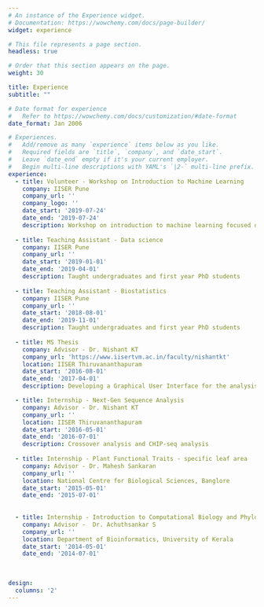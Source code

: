 ```yaml
---
# An instance of the Experience widget.
# Documentation: https://wowchemy.com/docs/page-builder/
widget: experience

# This file represents a page section.
headless: true

# Order that this section appears on the page.
weight: 30

title: Experience
subtitle: ""

# Date format for experience
#   Refer to https://wowchemy.com/docs/customization/#date-format
date_format: Jan 2006

# Experiences.
#   Add/remove as many `experience` items below as you like.
#   Required fields are `title`, `company`, and `date_start`.
#   Leave `date_end` empty if it's your current employer.
#   Begin multi-line descriptions with YAML's `|2-` multi-line prefix.
experience:
  - title: Volunteer - Workshop on Introduction to Machine Learning
    company: IISER Pune
    company_url: ''
    company_logo: ''
    date_start: '2019-07-24'
    date_end: '2019-07-24'
    description: Workshop on introduction to machine learning focused on applications in biology for undergraduate teachers conducted by the Centre of Excellence in Science and Mathematics Education (CoESME), IISER Pune 
        
  - title: Teaching Assistant - Data science 
    company: IISER Pune
    company_url: ''
    date_start: '2019-01-01'
    date_end: '2019-04-01'
    description: Taught undergraduates and first year PhD students
    
  - title: Teaching Assistant - Biostatistics 
    company: IISER Pune
    company_url: ''
    date_start: '2018-08-01'
    date_end: '2019-11-01'
    description: Taught undergraduates and first year PhD students
    
  - title: MS Thesis 
    company: Advisor - Dr. Nishant KT
    company_url: 'https://www.iisertvm.ac.in/faculty/nishantkt'
    location: IISER Thiruvananthapuram
    date_start: '2016-08-01'
    date_end: '2017-04-01'
    description: Developing a Graphical User Interface for the analysis of meiotic recombination patterns from whole-genome sequence data.

  - title: Internship - Next-Gen Sequence Analysis 
    company: Advisor - Dr. Nishant KT
    company_url: ''
    location: IISER Thiruvananthapuram
    date_start: '2016-05-01'
    date_end: '2016-07-01'
    description: Crossover analysis and CHIP-seq analysis 
    
  - title: Internship - Plant Functional Traits - specific leaf area 
    company: Advisor - Dr. Mahesh Sankaran
    company_url: ''
    location: National Centre for Biological Sciences, Banglore
    date_start: '2015-05-01'
    date_end: '2015-07-01'
    
 
  - title: Internship - Introduction to Computational Biology and Phylogenetic analysis
    company: Advisor -  Dr. Achuthsankar S
    company_url: ''
    location: Department of Bioinformatics, University of Kerala
    date_start: '2014-05-01'
    date_end: '2014-07-01'
    
    
    
design:
  columns: '2'
---
```

